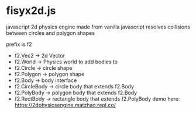 # fisyx2d.js
javascript 2d physics engine made from vanilla javascript
resolves collisions between circles and polygon shapes

prefix is f2
- f2.Vec2 -> 2d Vector 
- f2.World -> Physics world to add bodies to
- f2.Circle -> circle shape
- f2.Polygon -> polygon shape
- f2.Body -> body interface
- f2.CircleBody -> circle body that extends f2.Body
- f2.PolyBody -> polygon body that extends f2.Body
- f2.RectBody -> rectangle body that extends f2.PolyBody
demo here: https://2dphysicsengine.matzhao.repl.co/
